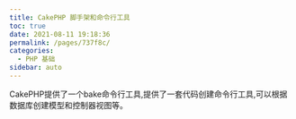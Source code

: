 ```yaml
---
title: CakePHP 脚手架和命令行工具
toc: true
date: 2021-08-11 19:18:36
permalink: /pages/737f8c/
categories:
  - PHP 基础
sidebar: auto
---
```


CakePHP提供了一个bake命令行工具,提供了一套代码创建命令行工具,可以根据数据库创建模型和控制器视图等。
